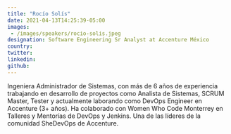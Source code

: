 ```yaml
---
title: "Rocío Solís"
date: 2021-04-13T14:25:39-05:00
images: 
 - /images/speakers/rocio-solis.jpeg
designation: Software Engineering Sr Analyst at Accenture México
country: 
twitter: 
linkedin: 
github: 
---
```


Ingeniera Administrador de Sistemas, con más de 6 años de experiencia trabajando en desarrollo de proyectos como Analista de Sistemas, SCRUM Master, Tester y actualmente laborando como DevOps Engineer en Accenture (3+ años). Ha colaborado con Women Who Code Monterrey en Talleres y Mentorías de DevOps y Jenkins. Una de las líderes de la comunidad SheDevOps de Accenture.
